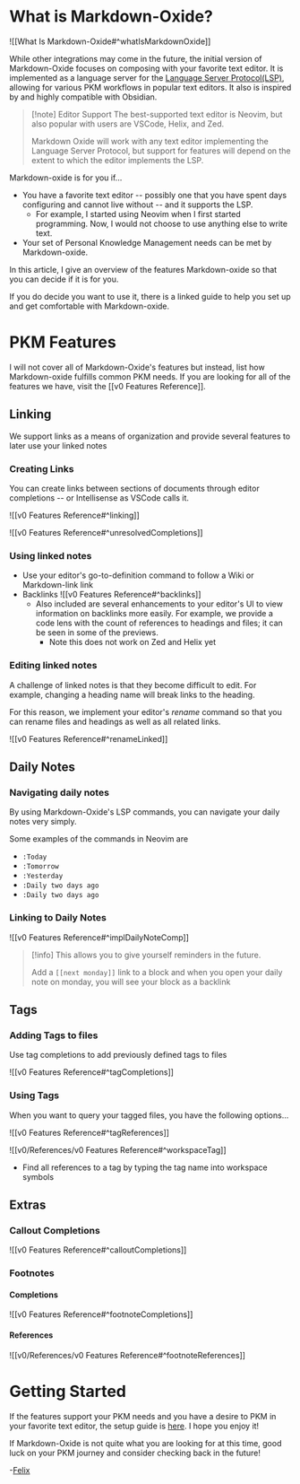 

# What is Markdown-Oxide?

![[What Is Markdown-Oxide#^whatIsMarkdownOxide]]

While other integrations may come in the future, the initial version of Markdown-Oxide focuses on composing with your favorite text editor. It is implemented as a language server for the [Language Server Protocol(LSP)](https://microsoft.github.io/language-server-protocol/), allowing for various PKM workflows in popular text editors. It also is inspired by and highly compatible with Obsidian. 

> [!note] Editor Support
> The best-supported text editor is Neovim, but also popular with users are VSCode, Helix, and Zed.
> 
> Markdown Oxide will work with any text editor implementing the Language Server Protocol, but support for features will depend on the extent to which the editor implements the LSP.

Markdown-oxide is for you if...
- You have a favorite text editor -- possibly one that you have spent days configuring and cannot live without -- and it supports the LSP.
    - For example, I started using Neovim when I first started programming. Now, I would not choose to use anything else to write text.
- Your set of Personal Knowledge Management needs can be met by Markdown-oxide.

In this article, I give an overview of the features Markdown-oxide so that you can decide if it is for you.

If you do decide you want to use it, there is a linked guide to help you set up and get comfortable with Markdown-oxide. 

# PKM Features

I will not cover all of Markdown-Oxide's features but instead, list how Markdown-oxide fulfills common PKM needs. If you are looking for all of the features we have, visit the [[v0 Features Reference]].

## Linking

We support links as a means of organization and provide several features to later use your linked notes

### Creating Links

You can create links between sections of documents through editor completions -- or Intellisense as VSCode calls it.

![[v0 Features Reference#^linking]]

![[v0 Features Reference#^unresolvedCompletions]]

### Using linked notes

- Use your editor's go-to-definition command to follow a Wiki or Markdown-link link
- Backlinks
    ![[v0 Features Reference#^backlinks]]
    * Also included are several enhancements to your editor's UI to view information on backlinks more easily. For example, we provide a code lens with the count of references to headings and files; it can be seen in some of the previews.
        + Note this does not work on Zed and Helix yet

### Editing linked notes

A challenge of linked notes is that they become difficult to edit. For example, changing a heading name will break links to the heading.

For this reason, we implement your editor's *rename* command so that you can rename files and headings as well as all related links.

![[v0 Features Reference#^renameLinked]]

## Daily Notes

### Navigating daily notes

By using Markdown-Oxide's LSP commands, you can navigate your daily notes very simply. 

Some examples of the commands in Neovim are

- `:Today`
- `:Tomorrow`
- `:Yesterday`
- `:Daily two days ago`
- `:Daily two days ago`



### Linking to Daily Notes

![[v0 Features Reference#^implDailyNoteComp]]

> [!info]
> This allows you to give yourself reminders in the future. 
>
> Add a `[[next monday]]` link to a block and when you open your daily note on monday, you will see your block as a backlink

## Tags

### Adding Tags to files

Use tag completions to add previously defined tags to files

![[v0 Features Reference#^tagCompletions]]

### Using Tags

When you want to query your tagged files, you have the following options...

![[v0 Features Reference#^tagReferences]]

![[v0/References/v0 Features Reference#^workspaceTag]]

- Find all references to a tag by typing the tag name into workspace symbols

## Extras

### Callout Completions

![[v0 Features Reference#^calloutCompletions]]

### Footnotes

#### Completions

![[v0 Features Reference#^footnoteCompletions]]

#### References

![[v0/References/v0 Features Reference#^footnoteReferences]]


# Getting Started

If the features support your PKM needs and you have a desire to PKM in your favorite text editor, the setup guide is [here](<Getting started with Markdown Oxide Version 0>). I hope you enjoy it!

If Markdown-Oxide is not quite what you are looking for at this time, good luck on your PKM journey and consider checking back in the future!

-[Felix](<Felix Zeller>)



[^1]: ![[Documentation Notes#^docEmbeds]]
